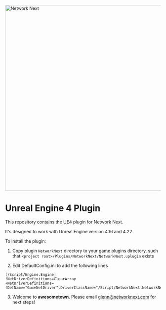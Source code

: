 <img src="https://static.wixstatic.com/media/799fd4_0512b6edaeea4017a35613b4c0e9fc0b~mv2.jpg/v1/fill/w_1200,h_140,al_c,q_80,usm_0.66_1.00_0.01/networknext_logo_colour_black_RGB_tightc.jpg" alt="Network Next" width="600"/>

<br>

# Unreal Engine 4 Plugin

This repository contains the UE4 plugin for Network Next. 

It's designed to work with Unreal Engine version 4.16 and 4.22

To install the plugin:

1. Copy plugin `NetworkNext` directory to your game plugins directory, such that `<project root>/Plugins/NetworkNext/NetworkNext.uplugin` exists

2. Edit DefaultConfig.ini to add the following lines
```
[/Script/Engine.Engine]
!NetDriverDefinitions=ClearArray
+NetDriverDefinitions=(DefName="GameNetDriver",DriverClassName="/Script/NetworkNext.NetworkNextNetDriver",DriverClassNameFallback="OnlineSubsystemUtils.IpNetDriver")
```

3. Welcome to __awesometown__. Please email glenn@networknext.com for next steps!
